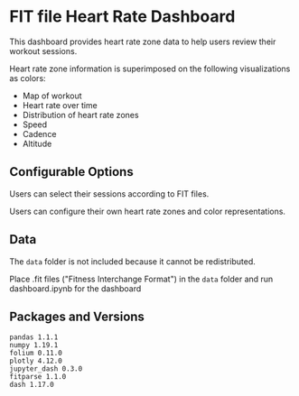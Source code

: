 # FIT file Heart Rate Dashboard

This dashboard provides heart rate zone data to help users review their workout sessions.

Heart rate zone information is superimposed on the following visualizations as colors:

* Map of workout
* Heart rate over time
* Distribution of heart rate zones
* Speed
* Cadence
* Altitude

## Configurable Options

Users can select their sessions according to FIT files.

Users can configure their own heart rate zones and color representations.


## Data

The `data` folder is not included because it cannot be redistributed.

Place .fit files ("Fitness Interchange Format") in the `data` folder and run dashboard.ipynb for the dashboard

## Packages and Versions

```
pandas 1.1.1
numpy 1.19.1
folium 0.11.0
plotly 4.12.0
jupyter_dash 0.3.0
fitparse 1.1.0
dash 1.17.0
```